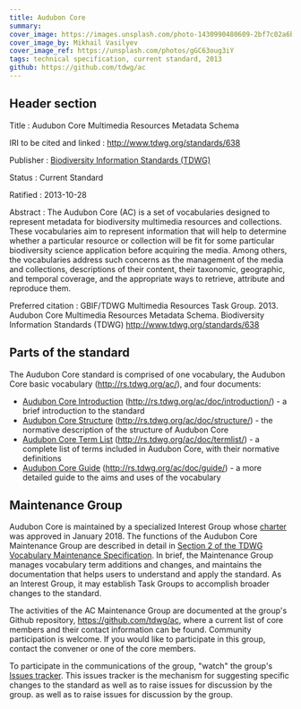 ```yaml
---
title: Audubon Core
summary:
cover_image: https://images.unsplash.com/photo-1430990480609-2bf7c02a6b1a
cover_image_by: Mikhail Vasilyev
cover_image_ref: https://unsplash.com/photos/gGC63oug3iY
tags: technical specification, current standard, 2013
github: https://github.com/tdwg/ac
---
```


## Header section

Title
: Audubon Core Multimedia Resources Metadata Schema

IRI to be cited and linked
: <http://www.tdwg.org/standards/638>

Publisher
: [Biodiversity Information Standards (TDWG)](https://www.tdwg.org/)

Status
: Current Standard

Ratified
: 2013-10-28

Abstract
: The Audubon Core (AC) is a set of vocabularies designed to represent metadata for biodiversity multimedia resources and collections. These vocabularies aim to represent information that will help to determine whether a particular resource or collection will be fit for some particular biodiversity science application before acquiring the media. Among others, the vocabularies address such concerns as the management of the media and collections, descriptions of their content, their taxonomic, geographic, and temporal coverage, and the appropriate ways to retrieve, attribute and reproduce them.

Preferred citation
: GBIF/TDWG Multimedia Resources Task Group. 2013. Audubon Core Multimedia Resources Metadata Schema. Biodiversity Information Standards (TDWG) <http://www.tdwg.org/standards/638>

## Parts of the standard

The Audubon Core standard is comprised of one vocabulary, the Audubon Core basic vocabulary (http://rs.tdwg.org/ac/), and four documents:

- [Audubon Core Introduction](https://tdwg.github.io/ac/introduction) (http://rs.tdwg.org/ac/doc/introduction/) - a brief introduction to the standard
- [Audubon Core Structure](https://tdwg.github.io/ac/structure) (http://rs.tdwg.org/ac/doc/structure/) - the normative description of the structure of Audubon Core
- [Audubon Core Term List](https://tdwg.github.io/ac/termlist) (http://rs.tdwg.org/ac/doc/termlist/) - a complete list of terms included in Audubon Core, with their normative definitions
- [Audubon Core Guide](https://tdwg.github.io/ac/guide) (http://rs.tdwg.org/ac/doc/guide/) - a more detailed guide to the aims and uses of the vocabulary

## Maintenance Group

Audubon Core is maintained by a specialized Interest Group whose [charter](https://github.com/tdwg/ac/blob/master/audubon-core_maintenance-group_charter.md) was approved in January 2018. The functions of the Audubon Core Maintenance Group are described in detail in [Section 2 of the TDWG Vocabulary Maintenance Specification](https://github.com/tdwg/vocab/blob/master/vms/maintenance-specification.md#2-administration). In brief, the Maintenance Group manages vocabulary term additions and changes, and maintains the documentation that helps users to understand and apply the standard. As an Interest Group, it may establish Task Groups to accomplish broader changes to the standard.

The activities of the AC Maintenance Group are documented at the group's Github repository, https://github.com/tdwg/ac, where a current list of core members and their contact information can be found.  Community participation is welcome.  If you would like to participate in this group, contact the convener or one of the core members.  

To participate in the communications of the group, "watch" the group's [Issues tracker](https://github.com/tdwg/ac/issues).  This issues tracker is the mechanism for suggesting specific changes to the standard as well as to raise issues for discussion by the group.
 as well as to raise issues for discussion by the group.
